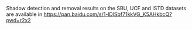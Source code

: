 Shadow detection and removal results on the SBU, UCF and ISTD datasets are available in https://pan.baidu.com/s/1-lDlSbf71kkVG_K5AHkbcQ?pwd=r2x2
